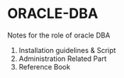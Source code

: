 # ORACLE-DBA
Notes for the role of oracle DBA
1. Installation guidelines & Script
2. Administration Related Part
3. Reference Book
